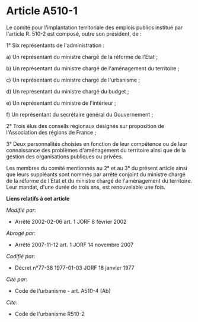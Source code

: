 # Article A510-1

Le comité pour l'implantation territoriale des emplois publics institué par l'article R. 510-2 est composé, outre son
président, de :

1° Six représentants de l'administration :

a) Un représentant du ministre chargé de la réforme de l'Etat ;

b) Un représentant du ministre chargé de l'aménagement du territoire ;

c) Un représentant du ministre chargé de l'urbanisme ;

d) Un représentant du ministre chargé du budget ;

e) Un représentant du ministre de l'intérieur ;

f) Un représentant du secrétaire général du Gouvernement ;

2° Trois élus des conseils régionaux désignés sur proposition de l'Association des régions de France ;

3° Deux personnalités choisies en fonction de leur compétence ou de leur connaissance des problèmes d'aménagement du
territoire ainsi que de la gestion des organisations publiques ou privées.

Les membres du comité mentionnés au 2° et au 3° du présent article ainsi que leurs suppléants sont nommés par arrêté conjoint
du ministre chargé de la réforme de l'Etat et du ministre chargé de l'aménagement du territoire. Leur mandat, d'une durée de
trois ans, est renouvelable une fois.

**Liens relatifs à cet article**

_Modifié par_:

  - Arrêté 2002-02-06 art. 1 JORF 8 février 2002

_Abrogé par_:

  - Arrêté 2007-11-12 art. 1 JORF 14 novembre 2007

_Codifié par_:

  - Décret n°77-38 1977-01-03 JORF 18 janvier 1977

_Cité par_:

  - Code de l'urbanisme - art. A510-4 (Ab)

_Cite_:

  - Code de l'urbanisme R510-2
